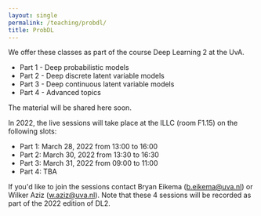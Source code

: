 ```yaml
---
layout: single
permalink: /teaching/probdl/
title: ProbDL
---
```


We offer these classes as part of the course Deep Learning 2 at the UvA.

* Part 1 - Deep probabilistic models 
* Part 2 - Deep discrete latent variable models 
* Part 3 - Deep continuous latent variable models
* Part 4 - Advanced topics

The material will be shared here soon. 

In 2022, the live sessions will take place at the ILLC (room F1.15) on the following slots:

* Part 1: March 28, 2022 from 13:00 to 16:00
* Part 2: March 30, 2022 from 13:30 to 16:30
* Part 3: March 31, 2022 from 09:00 to 11:00
* Part 4: TBA

If you'd like to join the sessions contact Bryan Eikema (b.eikema@uva.nl) or Wilker Aziz (w.aziz@uva.nl). Note that these 4 sessions will be recorded as part of the 2022 edition of DL2.

